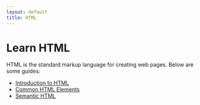 ```yaml
---
layout: default
title: HTML
---
```


<h1>Learn HTML</h1>
<p>HTML is the standard markup language for creating web pages. Below are some guides:</p>

<ul>
  <li><a href="/guides/intro-to-html">Introduction to HTML</a></li>
  <li><a href="/guides/html-elements">Common HTML Elements</a></li>
  <li><a href="/guides/semantic-html">Semantic HTML</a></li>
  <!-- Add your own guides here -->
</ul>
